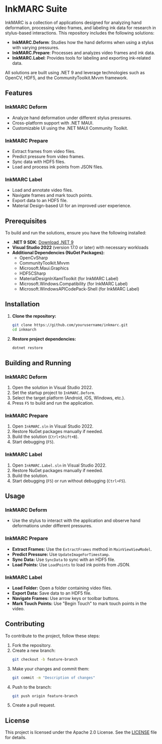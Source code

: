 # InkMARC Suite

InkMARC is a collection of applications designed for analyzing hand deformation, processing video frames, and labeling ink data for research in stylus-based interactions. This repository includes the following solutions:

- **InkMARC.Deform**: Studies how the hand deforms when using a stylus with varying pressures.
- **InkMARC.Prepare**: Processes and analyzes video frames and ink data.
- **InkMARC.Label**: Provides tools for labeling and exporting ink-related data.

All solutions are built using .NET 9 and leverage technologies such as OpenCV, HDF5, and the CommunityToolkit.Mvvm framework.

## Features

### InkMARC Deform
- Analyze hand deformation under different stylus pressures.
- Cross-platform support with .NET MAUI.
- Customizable UI using the .NET MAUI Community Toolkit.

### InkMARC Prepare
- Extract frames from video files.
- Predict pressure from video frames.
- Sync data with HDF5 files.
- Load and process ink points from JSON files.

### InkMARC Label
- Load and annotate video files.
- Navigate frames and mark touch points.
- Export data to an HDF5 file.
- Material Design-based UI for an improved user experience.

## Prerequisites
To build and run the solutions, ensure you have the following installed:

- **.NET 9 SDK**: [Download .NET 9](https://dotnet.microsoft.com/download/dotnet/9.0)
- **Visual Studio 2022** (version 17.0 or later) with necessary workloads
- **Additional Dependencies (NuGet Packages):**
  - OpenCvSharp
  - CommunityToolkit.Mvvm
  - Microsoft.Maui.Graphics
  - HDF5CSharp
  - MaterialDesignInXamlToolkit (for InkMARC Label)
  - Microsoft.Windows.Compatibility (for InkMARC Label)
  - Microsoft.WindowsAPICodePack-Shell (for InkMARC Label)

## Installation

1. **Clone the repository:**
   ```sh
   git clone https://github.com/yourusername/inkmarc.git
   cd inkmarch
   ```
2. **Restore project dependencies:**
   ```sh
   dotnet restore
   ```

## Building and Running

### InkMARC Deform
1. Open the solution in Visual Studio 2022.
2. Set the startup project to `InkMARC.Deform`.
3. Select the target platform (Android, iOS, Windows, etc.).
4. Press `F5` to build and run the application.

### InkMARC Prepare
1. Open `InkMARC.sln` in Visual Studio 2022.
2. Restore NuGet packages manually if needed.
3. Build the solution (`Ctrl+Shift+B`).
4. Start debugging (`F5`).

### InkMARC Label
1. Open `InkMARC.Label.sln` in Visual Studio 2022.
2. Restore NuGet packages manually if needed.
3. Build the solution.
4. Start debugging (`F5`) or run without debugging (`Ctrl+F5`).

## Usage

### InkMARC Deform
- Use the stylus to interact with the application and observe hand deformations under different pressures.

### InkMARC Prepare
- **Extract Frames:** Use the `ExtractFrames` method in `MainViewViewModel`.
- **Predict Pressure:** Use `UpdateImageForTimestamp`.
- **Sync Data:** Use `SyncData` to sync with an HDF5 file.
- **Load Points:** Use `LoadPoints` to load ink points from JSON.

### InkMARC Label
- **Load Folder:** Open a folder containing video files.
- **Export Data:** Save data to an HDF5 file.
- **Navigate Frames:** Use arrow keys or toolbar buttons.
- **Mark Touch Points:** Use "Begin Touch" to mark touch points in the video.

## Contributing
To contribute to the project, follow these steps:

1. Fork the repository.
2. Create a new branch:
   ```sh
   git checkout -b feature-branch
   ```
3. Make your changes and commit them:
   ```sh
   git commit -m "Description of changes"
   ```
4. Push to the branch:
   ```sh
   git push origin feature-branch
   ```
5. Create a pull request.

## License

This project is licensed under the Apache 2.0 License. See the [LICENSE](LICENSE) file for details.

